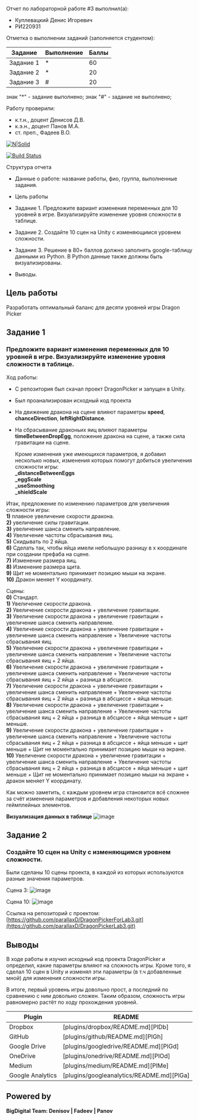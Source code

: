 
Отчет по лабораторной работе #3 выполнил(а):
- Куплевацкий Денис Игоревич
- РИ220931

Отметка о выполнении заданий (заполняется студентом):

| Задание | Выполнение | Баллы |
| ------ | ------ | ------ |
| Задание 1 | * | 60 |
| Задание 2 | * | 20 |
| Задание 3 | # | 20 |

знак "*" - задание выполнено; знак "#" - задание не выполнено;

Работу проверили:
- к.т.н., доцент Денисов Д.В.
- к.э.н., доцент Панов М.А.
- ст. преп., Фадеев В.О.

[![N|Solid](https://cldup.com/dTxpPi9lDf.thumb.png)](https://nodesource.com/products/nsolid)

[![Build Status](https://travis-ci.org/joemccann/dillinger.svg?branch=master)](https://travis-ci.org/joemccann/dillinger)

Структура отчета

- Данные о работе: название работы, фио, группа, выполненные задания.
  
- Цель работы

- Задание 1. Предложите вариант изменения переменных для 10 уровней в игре. Визуализируйте изменение уровня сложности в таблице. 
  
- Задание 2. Создайте 10 сцен на Unity с изменяющимся уровнем сложности.
  
- Задание 3. Решение в 80+ баллов должно заполнять google-таблицу данными из Python. В Python данные также должны быть визуализированы.
  
- Выводы.

## Цель работы
Разработать оптимальный баланс для десяти уровней игры Dragon Picker

## Задание 1
### Предложите вариант изменения переменных для 10 уровней в игре. Визуализируйте изменение уровня сложности в таблице. 
Ход работы: 
- С репозитория был скачал проект DragonPicker и запущен в Unity.
- Был проанализирован исходный код проекта
- На движение дракона на сцене влияют параметры **speed**, **chanceDirection**, **leftRightDistance**.
- На сбрасывание драконьих яиц влияют параметры **timeBetweenDropEgg**, положение дракона на сцене, а также сила гравитации на сцене.

  Кроме изменения уже имеющихся параметров, я добавил несколько новых, изменения которых помогут добиться увеличения сложности игры:  
  	**_distanceBetweenEggs**  
  	**_eggScale**  
  	**_useSmoothing**  
  	**_shieldScale**  

Итак, предложение по изменению параметров для увеличения сложности игры:    
**1)** плавное увеличение скорости дракона.  
**2)** увеличение силы гравитации.  
**3)** увеличение шанса сменить направление.  
**4)** Увеличение частоты сбрасывания яиц.  
**5)** Скидывать по 2 яйца.  
**6)** Сделать так, чтобы яйца имели небольшую разницу в x координате при создании префаба на сцене.  
**7)** Изменение размера яиц.  
**8)** Изменение размера щита.  
**9)** Щит не моментально принимает позицию мыши на экране.  
**10)** Дракон меняет Y координату.  



Cцены:  
**0)** Стандарт.    
**1)** Увеличение скорости дракона.  
**2)** Увеличение скорости дракона + увеличение гравитации.  
**3)** Увеличение скорости дракона + увеличение гравитации + увеличение шанса сменить направление.  
**4)** Увеличение скорости дракона + увеличение гравитации + увеличение шанса сменить направление + Увеличение частоты сбрасывания яиц.  
**5)** Увеличение скорости дракона + увеличение гравитации + увеличение шанса сменить направление + Увеличение частоты сбрасывания яиц + 2 яйца.  
**6)** Увеличение скорости дракона + увеличение гравитации + увеличение шанса сменить направление + Увеличение частоты сбрасывания яиц + 2 яйца + разница в абсциссе.  
**7)** Увеличение скорости дракона + увеличение гравитации + увеличение шанса сменить направление + Увеличение частоты сбрасывания яиц + 2 яйца + разница в абсциссе + яйца меньше.  
**8)** Увеличение скорости дракона + увеличение гравитации + увеличение шанса сменить направление + Увеличение частоты сбрасывания яиц + 2 яйца + разница в абсциссе + яйца меньше + щит меньше.  
**9)** Увеличение скорости дракона + увеличение гравитации + увеличение шанса сменить направление + Увеличение частоты сбрасывания яиц + 2 яйца + разница в абсциссе + яйца меньше + щит меньше + Щит не моментально принимает позицию мыши на экране.  
**10)** Увеличение скорости дракона + увеличение гравитации + увеличение шанса сменить направление + Увеличение частоты сбрасывания яиц + 2 яйца + разница в абсциссе + яйца меньше + щит меньше + Щит не моментально принимает позицию мыши на экране + дракон меняет Y координату.  

Как можно заметить, с каждым уровнем игра становится всё сложнее за счёт изменения параметров и добавления некоторых новых геймплейных элементов.


**Визуализация данных в таблице**
![image](https://github.com/parallaxD/DA-in-GameDev-lab3/assets/81700733/8d9c9f4e-a03b-4a67-94bd-658b7d9d9841)



## Задание 2
### Создайте 10 сцен на Unity с изменяющимся уровнем сложности.

Были сделаны 10 сцены проекта, в каждой из которых используются разные значения параметров.

Сцена 3: ![image](https://github.com/parallaxD/DA-in-GameDev-lab3/assets/81700733/d091dd6e-d42c-4f77-9ad1-28395e5af9cb)



Сцена 10: ![image](https://github.com/parallaxD/DA-in-GameDev-lab3/assets/81700733/0081d305-4e24-4eeb-a383-a9a43509d427)



Ссылка на репозиторий с проектом: [https://github.com/parallaxD/DragonPickerForLab3.git](https://github.com/parallaxD/DragonPickerLab3.git)


## Выводы

В ходе работы я изучил исходный код проекта DragonPicker и определил, какие параметры влияют на сложность игры. Кроме того, я сделал 10 сцен в Unity и изменял эти параметры (в т.ч добавленные мной) для изменения сложности игры.

В итоге, первый уровень игры довольно прост, а последний по сравнению с ним довольно сложен. Таким образом, сложность игры равномерно растёт по ходу прохождения уровней.

| Plugin | README |
| ------ | ------ |
| Dropbox | [plugins/dropbox/README.md][PlDb] |
| GitHub | [plugins/github/README.md][PlGh] |
| Google Drive | [plugins/googledrive/README.md][PlGd] |
| OneDrive | [plugins/onedrive/README.md][PlOd] |
| Medium | [plugins/medium/README.md][PlMe] |
| Google Analytics | [plugins/googleanalytics/README.md][PlGa] |

## Powered by

**BigDigital Team: Denisov | Fadeev | Panov**
